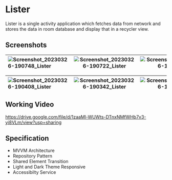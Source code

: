 # Lister

Lister is a single activity application which fetches data from network and stores the data in room database and display that in a recycler view. 

## Screenshots
| ![Screenshot_20230326-190748_Lister](https://user-images.githubusercontent.com/97146904/227780504-d327633f-9ee4-4f9f-9a44-43a97723b3a5.jpg)| ![Screenshot_20230326-190722_Lister](https://user-images.githubusercontent.com/97146904/227780503-601cca96-8eeb-4bef-8df3-16df72a4b409.jpg) | ![Screenshot_20230326-190713_Lister](https://user-images.githubusercontent.com/97146904/227780502-c9c042e5-5eeb-4d39-ac0c-e7b008db2767.jpg)|
| :---        |     :---:     |        ---: |

| ![Screenshot_20230326-190408_Lister](https://user-images.githubusercontent.com/97146904/227780501-048dfedd-bf1e-474b-bca9-fc0174398016.jpg)| ![Screenshot_20230326-190342_Lister](https://user-images.githubusercontent.com/97146904/227780500-21738a5e-8a37-4878-8982-6286cf4c782c.jpg) | ![Screenshot_20230326-190330_Lister](https://user-images.githubusercontent.com/97146904/227780498-9ba75225-e9c2-402b-b7f9-cc5e189e8d3f.jpg)|
| :---        |     :---:     |        ---: |

## Working Video
https://drive.google.com/file/d/1zaaMl-WUWts-DTnxNMfWHb7v3-yi8VLm/view?usp=sharing

## Specification
- MVVM Architecture
- Repository Pattern
- Shared Element Transition
- Light and Dark Theme Responsive
- Accessibilty Service

